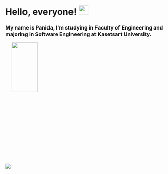 # Hello, everyone! <img src="https://raw.githubusercontent.com/MartinHeinz/MartinHeinz/master/wave.gif" width="30px">
### My name is Panida, I'm studying in Faculty of Engineering and majoring in Software Engineering at Kasetsart University.
  <img align="center" src="https://github-readme-stats.vercel.app/api?username=PanidaOun&show_icons=true&theme=material-palenight&line_height=21"/>
<a href="https://github.com/anuraghazra/github-readme-stats">
  <img align="center" width="40%" height="20%" src="https://github-readme-stats.vercel.app/api/top-langs/?username=PanidaOun&langs_count=8&layout=compact&theme=buefy" />
</a>
